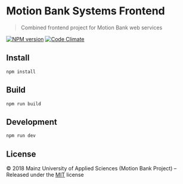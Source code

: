 [comment]: # (ACHTUNG! This is an autogenerated file and will be automatically overwritten)
[comment]: # (To edit its contents please refer to the project dir '.readme')

# Motion Bank Systems Frontend
> Combined frontend project for Motion Bank web services

[![NPM version](https://badge.fury.io/js/motionbank-systems-frontend.svg)](https://npmjs.org/package/motionbank-systems-frontend)
[![Code Climate](https://codeclimate.com/github/motionbank-js/motionbank-systems-frontend.svg)](https://codeclimate.com/github/motionbank-js/motionbank-systems-frontend)


## Install

```shell
npm install
```

## Build

```shell
npm run build
```

## Development

```shell
npm run dev
```


## License

:copyright: 2018 Mainz University of Applied Sciences (Motion Bank Project) – 
Released under the [MIT](https://github.com/motionbank-js/motionbank-systems-frontend/blob/master/LICENSE) license

